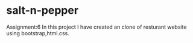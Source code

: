 # salt-n-pepper
Assignment:6
In this project I have created an clone of resturant website using bootstrap,html.css.
